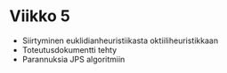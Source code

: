 # Viikko 5

- Siirtyminen euklidianheuristiikasta oktiiliheuristikkaan
- Toteutusdokumentti tehty
- Parannuksia JPS algoritmiin
<!---
- Testit kattavampia, oikeilla syötteillä
    - algoritmeja testattu kartoilla jossa pitää liikku joka suuntaan
    - verrattu `A*` ja `JPS` pituuksia
    -->